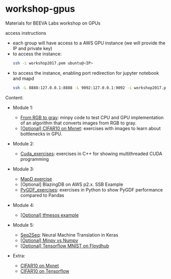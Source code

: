 # workshop-gpus
Materials for BEEVA Labs workshop on GPUs

access instructions
* each group will have access to a AWS GPU instance (we will provide the IP and private key)
* to access the instance:
  ```bash
  ssh -i workshop2017.pem ubuntu@<IP>
  ```
* to access the instance, enabling port redirection for jupyter notebook and mapd
  ```bash
  ssh -L 8888:127.0.0.1:8888 -L 9092:127.0.0.1:9092 -i workshop2017.pem ubuntu@<IP>
  ```

Content:
* Module 1:
  * [From RGB to gray](./minpy-exercise): minpy code to test CPU and GPU implementation of an algorithm that converts images from RGB to gray.
  * [[Optional] CIFAR10 on Mxnet](https://github.com/apache/incubator-mxnet): exercises with images to learn about bottlenecks in GPU.
 
* Module 2:
  * [Cuda_exercises](./Cuda_exercises): exercises in C++ for showing multithreaded CUDA programming
* Module 3:
  * [MapD exercise](https://github.com/beeva-enriqueotero/beeva-poc-mapd)
  * [Optional] BlazingDB on AWS p2.x. SSB Example
  * [PyGDF_exercises](./PyGDF_exercises): exercises in Python to show PyGDF performance compared to Pandas
* Module 4:
  * [[Optional] tfmesos example](https://github.com/douban/tfmesos/blob/master/examples/matrix_factorization.py)
* Module 5:
  * [Seq2Seq](https://github.com/beeva-labs/beeva-poc-keras/blob/master/README_lstm_seq2seq.md): Neural Machine Translation in Keras
  * [[Optional] Minpy vs Numpy](https://github.com/beeva-albertorincon/beeva-poc-minpy)
  * [[Optional] Tensorflow MNIST on Floydhub](https://github.com/beeva-ricardoguerrero/Floydhub_experiments)
* Extra:
  * [CIFAR10 on Mxnet](https://github.com/beeva-enriqueotero/beeva-poc-mxnet/blob/master/README_cifar.md)
  * [CIFAR10 on Tensorflow](https://github.com/tensorflow/models/tree/master/tutorials/image/cifar10_estimator)

